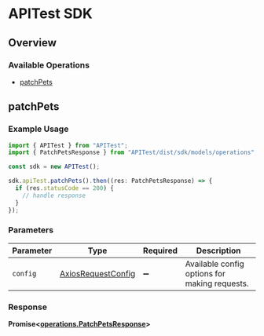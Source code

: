 # APITest SDK


## Overview

### Available Operations

* [patchPets](#patchpets)

## patchPets

### Example Usage

```typescript
import { APITest } from "APITest";
import { PatchPetsResponse } from "APITest/dist/sdk/models/operations";

const sdk = new APITest();

sdk.apiTest.patchPets().then((res: PatchPetsResponse) => {
  if (res.statusCode == 200) {
    // handle response
  }
});
```

### Parameters

| Parameter                                                    | Type                                                         | Required                                                     | Description                                                  |
| ------------------------------------------------------------ | ------------------------------------------------------------ | ------------------------------------------------------------ | ------------------------------------------------------------ |
| `config`                                                     | [AxiosRequestConfig](https://axios-http.com/docs/req_config) | :heavy_minus_sign:                                           | Available config options for making requests.                |


### Response

**Promise<[operations.PatchPetsResponse](../../models/operations/patchpetsresponse.md)>**

